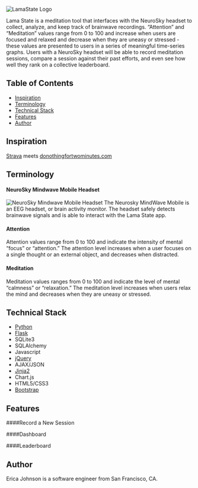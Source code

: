 ![LamaState Logo](https://github.com/magicericat/lamastate/blob/master/static/LamaState.png)

Lama State is a meditation tool that interfaces with the NeuroSky headset to collect, analyze, and keep track of brainwave recordings. “Attention” and “Meditation” values range from 0 to 100 and increase when users are focused and relaxed and decrease when they are uneasy or stressed - these values are presented to users in a series of meaningful time-series graphs. Users with a NeuroSky headset will be able to record meditation sessions, compare a session against their past efforts, and even see how well they rank on a collective leaderboard. 

## Table of Contents
* [Inspiration](#inspiration)
* [Terminology](#terms)
* [Technical Stack](#technicalstack)
* [Features](#features)
* [Author](#author)

## <a name="inspiration"></a>Inspiration
[Strava](http://www.strava.com) meets [donothingfortwominutes.com](http://www.donothingfortwominutes.com)

## <a name="terms"></a>Terminology
#### NeuroSky Mindwave Mobile Headset
![NeuroSky Mindwave Mobile Headset](https://github.com/magicericat/lamastate/blob/master/static/mindwave.jpg)
The Neurosky MindWave Mobile is an EEG headset, or brain activity monitor. The headset safely detects brainwave signals and is able to interact with the Lama State app.
#### Attention
Attention values range from 0 to 100 and indicate the intensity of mental “focus” or “attention.” The attention level increases when a user focuses on a single thought or an external object, and decreases when distracted.
#### Meditation
Meditation values ranges from 0 to 100 and indicate the level of mental “calmness” or “relaxation.” The meditation level increases when users relax the mind and decreases when they are uneasy or stressed.

## <a name="technicalstack"></a>Technical Stack
* [Python](https://www.python.org/)
* [Flask](http://flask.pocoo.org/)
* SQLite3
* SQLAlchemy
* Javascript
* [jQuery](https://jquery.com/)
* AJAX/JSON
* [Jinja2](http://jinja.pocoo.org/docs/dev/)
* Chart.js
* HTML5/CSS3
* [Bootstrap](http://getbootstrap.com/2.3.2/)


## <a name="features"></a>Features

####Record a New Session

####Dashboard

####Leaderboard



## <a name="author"></a>Author
Erica Johnson is a software engineer from San Francisco, CA.

